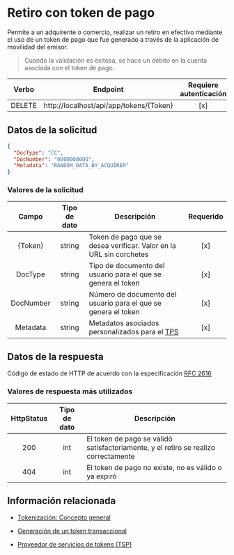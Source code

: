 # Retiro con token de pago

Permite a un adquirente o comercio, realizar un retiro en efectivo mediante el uso de un token de pago que fue generado a través de la aplicación de movilidad del emisor.

> Cuando la validación es exitosa, se hace un débito en la cuenta asociada con el token de pago.

Verbo | Endpoint | Requiere autenticación
:---: | -------- | :------------:
DELETE | http://localhost/api/app/tokens/{Token} | [x]


## Datos de la solicitud

```json
{
  "DocType": "CC",
  "DocNumber": "0000000000",
  "Metadata": "RANDOM_DATA_BY_ACQUIRER"
}
```

### Valores de la solicitud

Campo | Tipo de dato | Descripción | Requerido
:---: | :--------: | ------------ | :-----:
{Token} | string | Token de pago que se desea verificar. Valor en la URL sin corchetes | [x]
DocType | string | Tipo de documento del usuario para el que se genera el token | [x]
DocNumber | string | Número de documento del usuario para el que se genera el token | [x]
Metadata | string | Metadatos asociados personalizados para el [TPS](Tokenization.md#tps) | [x]

## Datos de la respuesta

Código de estado de HTTP de acuerdo con la especificación [RFC 2616](https://www.w3.org/Protocols/rfc2616/rfc2616-sec10.html)

### Valores de respuesta más utilizados

HttpStatus | Tipo de dato | Descripción
:---: | :--------: | ------------
200 | int | El token de pago se validó satisfactoriamente, y el retiro se realizo correctamente
404 | int | El token de pago no existe, no es válido o ya expiró

## Información relacionada

- [Tokenización: Concepto general](Tokenization.md)

- [Generación de un token transaccional](Generate-PaymentToken.md)

- [Proveedor de servicios de tokens (TSP)](Tokenization.md#tps)
